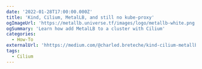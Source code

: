 ```yaml
---
date: '2022-01-28T17:00:00.000Z'
title: 'Kind, Cilium, MetalLB, and still no kube-proxy'
ogImageUrl: 'https://metallb.universe.tf/images/logo/metallb-white.png'
ogSummary: 'Learn how add MetalLB to a cluster with Cilium'
categories:
  - How-To
externalUrl: 'hhttps://medium.com/@charled.breteche/kind-cilium-metallb-and-no-kube-proxy-a9fe66ddfad6'
tags:
  - Cilium
---
```

